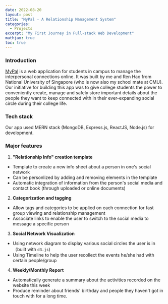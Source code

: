 ```yaml
---
date: 2022-08-20
layout: post
title: "MyPal - A Relationship Management System"
categories:
  - Projects
excerpt: "My First Journey in Full-stack Web Development"
mathjax: true
toc: true
---
```


### Introduction
[MyPal](https://github.com/Criss-Wang/MyPal-App) is a web application for students in campus to manage the interpersonal connections online. It was built by me and Ren Hao from National University of Singapore (who is now also my school mate at CMU). Our initiative for building this app was to give college students the power to conveniently create, manage and safely store important details about the people they want to keep connected with in their ever-expanding social circle during their college life. 

### Tech stack
Our app used MERN stack (MongoDB, Express.js, ReactJS, Node.js) for development. 

### Major features
1. **\"Relationship Info\" creation template**
  - Template to create a new info sheet about a person in one\'s social network
  - Can be personlized by adding and removing elements in the template
  - Automatic integration of information from the person\'s social media and contact book (through uploaded or online documents)
2. **Categorization and tagging**
  - Allow tags and categories to be applied on each connection for fast group viewing and relationship management
  - Associate links to enable the user to switch to the social media to message a specific person
3. **Social Network Visualization**
  - Using network diagram to display various social circles the user is in （built with `d3.js`)
  - Using Timeline to help the user recollect the events he/she had with certain people/group
4. **Weekly/Monthly Report**
  - Automatically generate a summary about the activities recorded on the website this week
  - Produce reminder about friends\' birthday and people they haven\'t got in touch with for a long time.